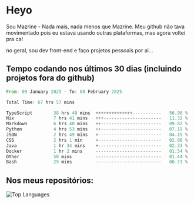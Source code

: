 # Heyo

Sou Mazrine - Nada mais, nada menos que Mazrine.
Meu github não tava movimentado pois eu estava usando outras plataformas, mas agora voltei pra ca!

no geral, sou dev front-end e faço projetos pessoais por ai...


## Tempo codando nos últimos 30 dias (incluindo projetos fora do github)
<!--START_SECTION:waka-->

```rust
From: 09 January 2025 - To: 08 February 2025

Total Time: 67 hrs 57 mins

TypeScript        38 hrs 40 mins  ++++++++++++++-----------   56.90 %
Nix               7 hrs 41 mins   +++----------------------   11.32 %
Markdown          6 hrs 40 mins   ++-----------------------   09.82 %
Python            4 hrs 53 mins   ++-----------------------   07.19 %
JSON              2 hrs 49 mins   +------------------------   04.15 %
CSS               2 hrs 1 min     +------------------------   02.98 %
Java              1 hr 34 mins    +------------------------   02.33 %
Docker            1 hr 2 mins     -------------------------   01.54 %
Other             58 mins         -------------------------   01.44 %
Bash              29 mins         -------------------------   00.73 %
```

<!--END_SECTION:waka-->

<!--
**Mazrine/Mazrine** is a ✨ _special_ ✨ repository because its `README.md` (this file) appears on your GitHub profile.

Here are some ideas to get you started:

- 🔭 I’m currently working on ...
- 🌱 I’m currently learning ...
- 👯 I’m looking to collaborate on ...
- 🤔 I’m looking for help with ...
- 💬 Ask me about ...
- 📫 How to reach me: ...
- 😄 Pronouns: ...
- ⚡ Fun fact: ...
-->


## Nos meus repositórios:

![Top Languages](https://github-readme-stats.vercel.app/api/top-langs/?username=mazrine&theme=tokyonight&layout=donut&langs_count=10&locale=pt-br)

